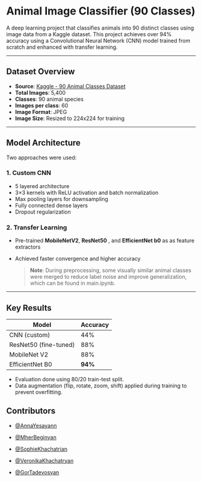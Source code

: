 # Animal Image Classifier (90 Classes)

A deep learning project that classifies animals into 90 distinct classes using image data from a Kaggle dataset. This project achieves over 94% accuracy using a Convolutional Neural Network (CNN) model trained from scratch and enhanced with transfer learning.

---

## Dataset Overview

- **Source**: [Kaggle - 90 Animal Classes Dataset](https://www.kaggle.com/datasets/iamsouravbanerjee/animal-image-dataset-90-different-animals)
- **Total Images**: 5,400
- **Classes**: 90 animal species
- **Images per class**: 60
- **Image Format**: JPEG
- **Image Size**: Resized to 224x224 for training

---

## Model Architecture

Two approaches were used:

### 1. Custom CNN
- 5 layered architecture
- 3×3 kernels with ReLU activation and batch normalization  
- Max pooling layers for downsampling 
- Fully connected dense layers
- Dropout regularization

### 2. Transfer Learning
- Pre-trained **MobileNetV2**, **ResNet50** , and **EfficientNet b0** as as feature extractors  

- Achieved faster convergence and higher accuracy

  > **Note**: During preprocessing, some visually similar animal classes were merged to reduce label noise and improve generalization, which can be found in main.ipynb.

---

## Key Results

| Model                 | Accuracy |
| --------------------- | -------- |
| CNN (custom)          | 44%      |
| ResNet50 (fine-tuned) | 88%      |
| MobileNet V2          | 88%      |
| EfficientNet B0       | **94%**  |

- Evaluation done using 80/20 train-test split.
- Data augmentation (flip, rotate, zoom, shift) applied during training to prevent overfitting.

## Contributors

- [@AnnaYesayann](https://github.com/annayesayann)

- [@MherBeginyan](https://github.com/mherbeginyan)

- [@SophieKhachatrian](https://github.com/SophieKhachatrian)

- [@VeronikaKhachatryan](https://github.com/VeronikkaKh)

- [@GorTadevosyan](https://github.com/gortadevosyan)

  

  